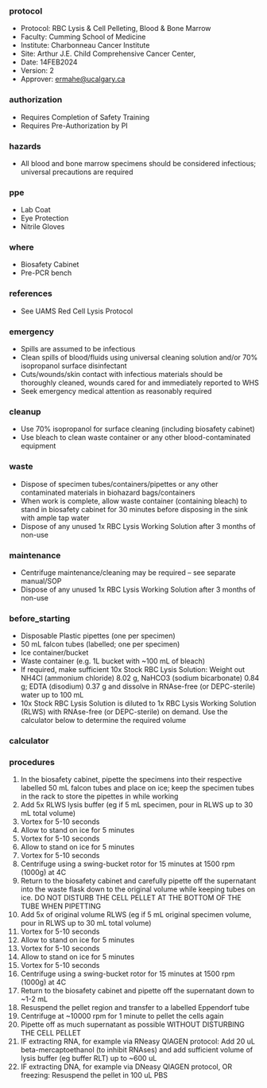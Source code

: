 
### protocol
- Protocol: RBC Lysis & Cell Pelleting, Blood & Bone Marrow
- Faculty: Cumming School of Medicine
- Institute: Charbonneau Cancer Institute
- Site: Arthur J.E. Child Comprehensive Cancer Center, 
- Date: 14FEB2024
- Version: 2
- Approver: ermahe@ucalgary.ca

### authorization
- Requires Completion of Safety Training
- Requires Pre-Authorization by PI

### hazards
- All blood and bone marrow specimens should be considered infectious; universal precautions are required

### ppe
- Lab Coat
- Eye Protection
- Nitrile Gloves

### where
- Biosafety Cabinet
- Pre-PCR bench

### references
- See UAMS Red Cell Lysis Protocol

### emergency
- Spills are assumed to be infectious
- Clean spills of blood/fluids using universal cleaning solution and/or 70% isopropanol surface disinfectant
- Cuts/wounds/skin contact with infectious materials should be thoroughly cleaned, wounds cared for and immediately reported to WHS
- Seek emergency medical attention as reasonably required

### cleanup
- Use 70% isopropanol for surface cleaning (including biosafety cabinet)
- Use bleach to clean waste container or any other blood-contaminated equipment

### waste
- Dispose of specimen tubes/containers/pipettes or any other contaminated materials in biohazard bags/containers
- When work is complete, allow waste container (containing bleach) to stand in biosafety cabinet for 30 minutes before disposing in the sink with ample tap water 
- Dispose of any unused 1x RBC Lysis Working Solution after 3 months of non-use

### maintenance
- Centrifuge maintenance/cleaning may be required – see separate manual/SOP
- Dispose of any unused 1x RBC Lysis Working Solution after 3 months of non-use

### before_starting
- Disposable Plastic pipettes (one per specimen)
- 50 mL falcon tubes (labelled; one per specimen)
- Ice container/bucket
- Waste container (e.g. 1L bucket with ~100 mL of bleach)
- If required, make sufficient 10x Stock RBC Lysis Solution: Weight out NH4Cl (ammonium chloride) 8.02 g, NaHCO3 (sodium bicarbonate) 0.84 g; EDTA (disodium) 0.37 g and dissolve in RNAse-free (or DEPC-sterile) water up to 100 mL
- 10x Stock RBC Lysis Solution is diluted to 1x RBC Lysis Working Solution (RLWS) with RNAse-free (or DEPC-sterile) on demand. Use the calculator below to determine the required volume

### calculator



### procedures
1. In the biosafety cabinet, pipette the specimens into their respective labelled 50 mL falcon tubes and place on ice; keep the specimen tubes in the rack to store the pipettes in while working
2. Add 5x RLWS lysis buffer (eg if 5 mL specimen, pour in RLWS up to 30 mL total volume)
3. Vortex for 5-10 seconds
4. Allow to stand on ice for 5 minutes
5. Vortex for 5-10 seconds
6. Allow to stand on ice for 5 minutes
7. Vortex for 5-10 seconds
8. Centrifuge using a swing-bucket rotor for 15 minutes at 1500 rpm (1000g) at 4C
9. Return to the biosafety cabinet and carefully pipette off the supernatant into the waste flask down to the original volume while keeping tubes on ice. DO NOT DISTURB THE CELL PELLET AT THE BOTTOM OF THE TUBE WHEN PIPETTING
10. Add 5x of original volume RLWS (eg if 5 mL original specimen volume, pour in RLWS up to 30 mL total volume)
11. Vortex for 5-10 seconds
12. Allow to stand on ice for 5 minutes
13. Vortex for 5-10 seconds
14. Allow to stand on ice for 5 minutes
15. Vortex for 5-10 seconds
16. Centrifuge using a swing-bucket rotor for 15 minutes at 1500 rpm (1000g) at 4C
17. Return to the biosafety cabinet and pipette off the supernatant down to ~1-2 mL
18. Resuspend the pellet region and transfer to a labelled Eppendorf tube
19. Centrifuge at ~10000 rpm for 1 minute to pellet the cells again
20. Pipette off as much supernatant as possible WITHOUT DISTURBING THE CELL PELLET
21. IF extracting RNA, for example via RNeasy QIAGEN protocol: Add 20 uL beta-mercaptoethanol (to inhibit RNAses) and add sufficient volume of lysis buffer (eg buffer RLT) up to ~600 uL
22. IF extracting DNA, for example via DNeasy QIAGEN protocol, OR freezing: Resuspend the pellet in 100 uL PBS
